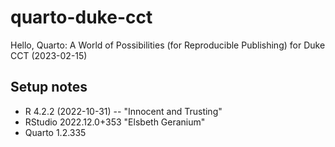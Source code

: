 # quarto-duke-cct

Hello, Quarto: A World of Possibilities (for Reproducible Publishing) for Duke CCT (2023-02-15)

## Setup notes

- R 4.2.2 (2022-10-31) -- "Innocent and Trusting"
- RStudio 2022.12.0+353 "Elsbeth Geranium"
- Quarto 1.2.335
